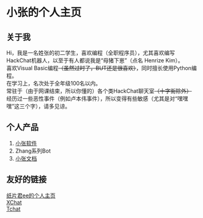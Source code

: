# 小张的个人主页  
## 关于我  
Hi，我是一名姓张的初二学生，喜欢编程（全职程序员），尤其喜欢编写HackChat机器人，以至于有人都说我是“母猪下崽”（点名 Henrize Kim）。  
喜欢Visual Basic编程~~（虽然过时了，BUT还是很喜欢）~~，同时擅长使用Python编程。  
在学习上，名次处于全年级100名以内。  
常驻于（由于网课结束，所以你懂的）各个类HackChat聊天室~~（十字街除外）~~  
经历过一些恶性事件（例如卢本伟事件），所以变得有些敏感（尤其是对“嘿嘿嘿”这三个字），请多见谅。  
## 个人产品  
1. [小张软件](https://mrzhang365.github.io/zhangsoft/)  
2. Zhang系列Bot  
3. [小张文档](https://mrzhang365.github.io/zhangdocs/)  


## 友好的链接  
[纸片君ee的个人主页](https://paperee.tk/)  
[XChat](https://xq.kzw.ink/)  
[Tchat](https://chat.thz.cool/)  
